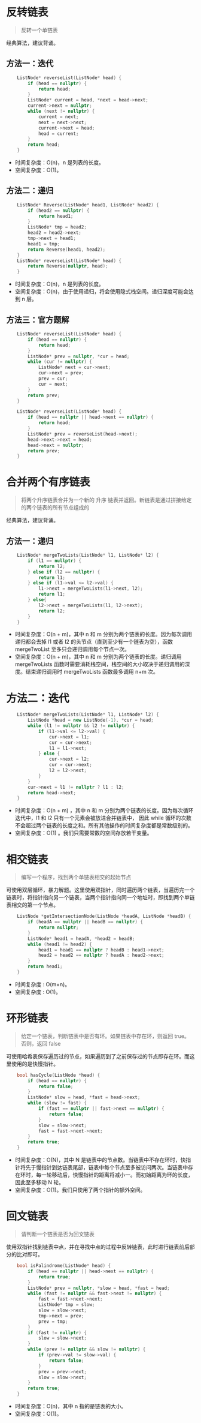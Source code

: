 # 反转链表
> 反转一个单链表

经典算法，建议背诵。
## 方法一：迭代
```cpp
    ListNode* reverseList(ListNode* head) {
        if (head == nullptr) {
            return head;
        }
        ListNode* current = head, *next = head->next;
        current->next = nullptr;
        while (next != nullptr) {
            current = next;
            next = next->next;
            current->next = head;
            head = current;
        }
        return head;
    }
```
- 时间复杂度：O(n)，n 是列表的长度。
- 空间复杂度：O(1)。
## 方法二：递归
```cpp
    ListNode* Reverse(ListNode* head1, ListNode* head2) {
        if (head2 == nullptr) {
            return head1;
        }
        ListNode* tmp = head2;
        head2 = head2->next;
        tmp->next = head1;
        head1 = tmp;
        return Reverse(head1, head2);
    }
    ListNode* reverseList(ListNode* head) {
        return Reverse(nullptr, head);
    }
```
- 时间复杂度：O(n)，n 是列表的长度。
- 空间复杂度：O(n)，由于使用递归，将会使用隐式栈空间。递归深度可能会达到 n 层。
## 方法三：官方题解
```cpp
    ListNode* reverseList(ListNode* head) {
        if (head == nullptr) {
            return head;
        }
        ListNode* prev = nullptr, *cur = head;
        while (cur != nullptr) {
            ListNode* next = cur->next;
            cur->next = prev;
            prev = cur;
            cur = next;
        }
        return prev;
    }
```
```cpp
    ListNode* reverseList(ListNode* head) {
        if (head == nullptr || head->next == nullptr) {
            return head;
        }
        ListNode* prev = reverseList(head->next);
        head->next->next = head;
        head->next = nullptr;
        return prev;
    }
```
# 合并两个有序链表
> 将两个升序链表合并为一个新的 升序 链表并返回。新链表是通过拼接给定的两个链表的所有节点组成的

经典算法，建议背诵。
## 方法一：递归
```cpp
    ListNode* mergeTwoLists(ListNode* l1, ListNode* l2) {
        if (l1 == nullptr) {
            return l2;
        } else if (l2 == nullptr) {
            return l1;
        } else if (l1->val <= l2->val) {
            l1->next = mergeTwoLists(l1->next, l2);
            return l1;
        } else{
            l2->next = mergeTwoLists(l1, l2->next);
            return l2;
        }
    }
```
- 时间复杂度：O(n + m)，其中 n 和 m 分别为两个链表的长度。因为每次调用递归都会去掉 l1 或者 l2 的头节点（直到至少有一个链表为空），函数 mergeTwoList 至多只会递归调用每个节点一次。
- 空间复杂度：O(n + m)，其中 n 和 m 分别为两个链表的长度。递归调用 mergeTwoLists 函数时需要消耗栈空间，栈空间的大小取决于递归调用的深度。结束递归调用时 mergeTwoLists 函数最多调用 n+m 次。
# 方法二：迭代
```cpp
    ListNode* mergeTwoLists(ListNode* l1, ListNode* l2) {
        ListNode *head = new ListNode(-1), *cur = head;
        while (l1 != nullptr && l2 != nullptr) {
            if (l1->val <= l2->val) {
                cur->next = l1;
                cur = cur->next;
                l1 = l1->next;
            } else {
                cur->next = l2;
                cur = cur->next;
                l2 = l2->next;
            }
        }
        cur->next = l1 != nullptr ? l1 : l2;
        return head->next;
    }
```
- 时间复杂度：O(n + m) ，其中 n 和 m 分别为两个链表的长度。因为每次循环迭代中，l1 和 l2 只有一个元素会被放进合并链表中， 因此 while 循环的次数不会超过两个链表的长度之和。所有其他操作的时间复杂度都是常数级别的。
- 空间复杂度：O(1) 。我们只需要常数的空间存放若干变量。
# 相交链表
> 编写一个程序，找到两个单链表相交的起始节点

可使用双层循环，暴力解题。这里使用双指针，同时遍历两个链表，当遍历完一个链表时，将指针指向另一个链表，当两个指针指向同一个地址时，即找到两个单链表相交的第一个节点。
```cpp
    ListNode *getIntersectionNode(ListNode *headA, ListNode *headB) {
        if (headA == nullptr || headB == nullptr) {
            return nullptr;
        }
        ListNode* head1 = headA, *head2 = headB;
        while (head1 != head2) {
            head1 = head1 == nullptr ? headB : head1->next;
            head2 = head2 == nullptr ? headA : head2->next;
        }
        return head1;
    }
```
- 时间复杂度 : O(m+n)。
- 空间复杂度 : O(1)。
# 环形链表
> 给定一个链表，判断链表中是否有环。如果链表中存在环，则返回 true。否则，返回 false

可使用哈希表保存遍历过的节点，如果遍历到了之前保存过的节点即存在环。而这里使用的是快慢指针。
```cpp
    bool hasCycle(ListNode *head) {
        if (head == nullptr) {
            return false;
        }
        ListNode* slow = head, *fast = head->next;
        while (slow != fast) {
            if (fast == nullptr || fast->next == nullptr) {
                return false;
            }
            slow = slow->next;
            fast = fast->next->next;
        }
        return true;
    }
```
- 时间复杂度：O(N)，其中 N 是链表中的节点数。当链表中不存在环时，快指针将先于慢指针到达链表尾部，链表中每个节点至多被访问两次。当链表中存在环时，每一轮移动后，快慢指针的距离将减小一。而初始距离为环的长度，因此至多移动 N 轮。
- 空间复杂度：O(1)。我们只使用了两个指针的额外空间。
# 回文链表
> 请判断一个链表是否为回文链表

使用双指针找到链表中点，并在寻找中点的过程中反转链表，此时进行链表前后部分的比对即可。
```cpp
    bool isPalindrome(ListNode* head) {
        if (head == nullptr || head->next == nullptr) {
            return true;
        }
        ListNode* prev = nullptr, *slow = head, *fast = head;
        while (fast != nullptr && fast->next != nullptr) {
            fast = fast->next->next;
            ListNode* tmp = slow;
            slow = slow->next;
            tmp->next = prev;
            prev = tmp;
        }
        if (fast != nullptr) {
            slow = slow->next;
        }
        while (prev != nullptr && slow != nullptr) {
            if (prev->val != slow->val) {
                return false;
            }
            prev = prev->next;
            slow = slow->next;
        }
        return true;
    }
```
- 时间复杂度：O(n)，其中 n 指的是链表的大小。
- 空间复杂度：O(1)。